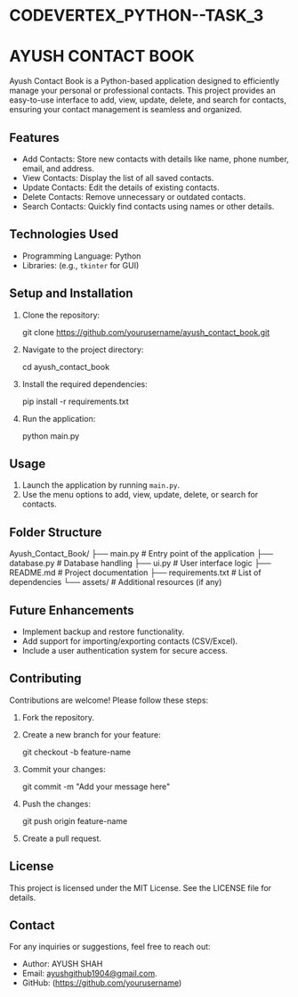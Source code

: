 # CODEVERTEX_PYTHON--TASK_3

# AYUSH CONTACT BOOK

Ayush Contact Book is a Python-based application designed to efficiently manage your personal or professional contacts. This project provides an easy-to-use interface to add, view, update, delete, and search for contacts, ensuring your contact management is seamless and organized.

## Features

- Add Contacts: Store new contacts with details like name, phone number, email, and address.
- View Contacts: Display the list of all saved contacts.
- Update Contacts: Edit the details of existing contacts.
- Delete Contacts: Remove unnecessary or outdated contacts.
- Search Contacts: Quickly find contacts using names or other details.

## Technologies Used

- Programming Language: Python
- Libraries: (e.g., `tkinter` for GUI) 

## Setup and Installation

1. Clone the repository:
   
   git clone https://github.com/yourusername/ayush_contact_book.git
   

2. Navigate to the project directory:
   
   cd ayush_contact_book
   

3. Install the required dependencies:
   
   pip install -r requirements.txt
  
   
4. Run the application:
   
   python main.py
   

## Usage

1. Launch the application by running `main.py`.
2. Use the menu options to add, view, update, delete, or search for contacts.

## Folder Structure


Ayush_Contact_Book/
├── main.py             # Entry point of the application
├── database.py         # Database handling 
├── ui.py               # User interface logic 
├── README.md           # Project documentation
├── requirements.txt    # List of dependencies
└── assets/             # Additional resources (if any)


## Future Enhancements

- Implement backup and restore functionality.
- Add support for importing/exporting contacts (CSV/Excel).
- Include a user authentication system for secure access.

## Contributing

Contributions are welcome! Please follow these steps:

1. Fork the repository.
2. Create a new branch for your feature:
   
   git checkout -b feature-name
  
3. Commit your changes:
   
   git commit -m "Add your message here"
   
4. Push the changes:
   
   git push origin feature-name
   
5. Create a pull request.

## License

This project is licensed under the MIT License. See the LICENSE file for details.

## Contact

For any inquiries or suggestions, feel free to reach out:
- Author: AYUSH SHAH
- Email: ayushgithub1904@gmail.com.
- GitHub: (https://github.com/yourusername)

